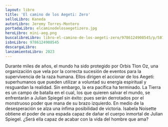 ```yaml
---
layout: libro
title: 'El camino de los Aegeti: Zero'
selloLibro: Kaneda
autorLibro: Jeremy Torres-Montero
portadaLibro: elcaminodelosaegetizero.jpg
heroLibro: mini-aeg.png
buscalibreLibro: libro-el-camino-de-los-aegeti-zero/9786124908545/p/58770682
isbnLibro: 9786124908545
descargaLibro: 
lanzamientoLibro: 2023
---
```

Durante miles de años, el mundo ha sido protegido por Orbis Tlon Oz, una organización que vela por la correcta sucesión de eventos para la supervivencia de la raza humana. Ellos dirigen el accionar de los Aegeti: superhumanos que pueden utilizar a voluntad su energía espiritual y resguardan la realidad.
Sin embargo, la era pacífica ha terminado. La Tierra es un campo de batalla en el cual, los que quieren salvar el mundo, se enfrentarán a Julian Spiegel sin éxito: pues serán derrotados por el monstruoso poder que mana de su brazo izquierdo.
En medio de la desesperación se alza una ínfima posibilidad de victoria. Isabela Noisette obtiene el poder de una espada capaz de dañar el cuerpo inmortal de Julian Spiegel. ¿Será ella capaz de acabar con la vida del hombre que ama?